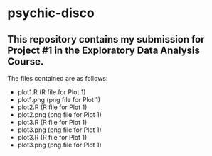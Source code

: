 # psychic-disco


## This repository contains my submission for Project #1 in the Exploratory Data Analysis Course.

The files contained are as follows:
- plot1.R (R file for Plot 1)
- plot1.png (png file for Plot 1)
- plot2.R (R file for Plot 1)
- plot2.png (png file for Plot 1)
- plot3.R (R file for Plot 1)
- plot3.png (png file for Plot 1)
- plot3.R (R file for Plot 1)
- plot3.png (png file for Plot 1)
